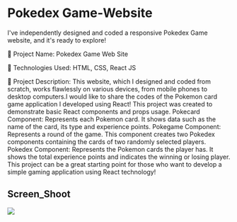 <h1> Pokedex Game-Website </h1>

I've independently designed and coded a responsive Pokedex Game website, and it's ready to explore!

🔸 Project Name: Pokedex Game Web Site

🔸 Technologies Used: HTML, CSS, React JS

🔸 Project Description: This website, which I designed and coded from scratch, works flawlessly on various devices, from mobile phones to desktop computers.I would like to share the codes of the Pokemon card game application I developed using React! This project was created to demonstrate basic React components and props usage.
Pokecard Component: Represents each Pokemon card. It shows data such as the name of the card, its type and experience points.
Pokegame Component: Represents a round of the game. This component creates two Pokedex components containing the cards of two randomly selected players.
Pokedex Component: Represents the Pokemon cards the player has. It shows the total experience points and indicates the winning or losing player.
This project can be a great starting point for those who want to develop a simple gaming application using React technology!

<h2>Screen_Shoot</h2>

![](screen_pokedex-project.gif)